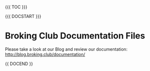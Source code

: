 {{{ TOC }}}

{{{ DOCSTART }}}

# Broking Club Documentation Files 

Please take a look at our Blog and review our documentation:
http://blog.broking.club/documentation/

{{ DOCEND }}